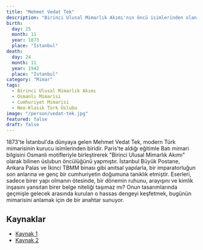 ```yaml
---
title: "Mehmet Vedat Tek"
description: "Birinci Ulusal Mimarlık Akımı'nın öncü isimlerinden olan Vedat Tek, Osmanlı'dan Cumhuriyet'e bir köprü kuran tasarımlarıyla tanınır."
birth:
  day: 25
  month: 11
  year: 1873
  place: "İstanbul"
death:
  day: 24
  month: 11
  year: 1942
  place: "İstanbul"
category: "Mimar"
tags:
  - Birinci Ulusal Mimarlık Akımı
  - Osmanlı Mimarisi
  - Cumhuriyet Mimarisi
  - Neo-Klasik Türk Üslubu
image: "/person/vedat-tek.jpg"
featured: false
draft: false
---
```


1873'te İstanbul'da dünyaya gelen Mehmet Vedat Tek, modern Türk mimarisinin kurucu isimlerinden biridir. Paris'te aldığı eğitimle Batı mimari bilgisini Osmanlı motifleriyle birleştirerek "Birinci Ulusal Mimarlık Akımı" olarak bilinen üslubun öncülüğünü yapmıştır. İstanbul Büyük Postane, Ankara Palas ve İkinci TBMM binası gibi anıtsal yapılarla, bir imparatorluğun son anlarına ve genç bir cumhuriyetin doğumuna tanıklık etmiştir. Eserleri, sadece birer yapı olmanın ötesinde, bir dönemin ruhunu, arayışını ve kimlik inşasını yansıtan birer belge niteliği taşımaz mı? Onun tasarımlarında geçmişle gelecek arasında kurulan o hassas dengeyi keşfetmek, bugünün mimarisini anlamak için de bir anahtar sunuyor.

## Kaynaklar

- [Kaynak 1](https://tr.wikipedia.org/wiki/Vedat_Tek)
- [Kaynak 2](https://www.biyografya.com/biyografi/16817)